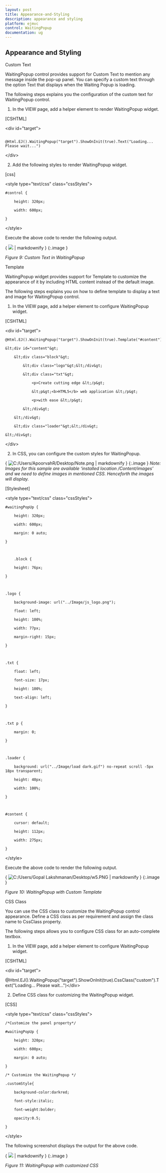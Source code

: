 ```yaml
---
layout: post
title: Appearance-and-Styling
description: appearance and styling 
platform: ejmvc
control: WaitingPopup
documentation: ug
---
```


## Appearance and Styling 

Custom Text

WaitingPopup control provides support for Custom Text to mention any message inside the pop-up panel.  You can specify a custom text through the option Text that displays when the Waiting Popup is loading.

The following steps explains you the configuration of the custom text for WaitingPopup control.

1. In the VIEW page, add a helper element to render WaitingPopup widget.





[CSHTML]



&lt;div id="target"&gt;

        @Html.EJ().WaitingPopup("target").ShowOnInit(true).Text("Loading... Please wait...")

&lt;/div&gt;





2. Add the following styles to render WaitingPopup widget.

[css]



&lt;style type="text/css" class="cssStyles"&gt;

    #control {

        height: 320px;

        width: 600px;

    }

&lt;/style&gt;



Execute the above code to render the following output.



{ ![](Appearance-and-Styling_images/Appearance-and-Styling_img1.png) | markdownify }
{:.image }


_Figure 9: Custom Text in WaitingPopup_

Template

WaitingPopup widget provides support for Template to customize the appearance of it by including HTML content instead of the default image.

The following steps explains you on how to define template to display a text and image for WaitingPopup control.

1. In the VIEW page, add a helper element to configure WaitingPopup widget.









[CSHTML]

&lt;div id="target"&gt;

    @Html.EJ().WaitingPopup("target").ShowOnInit(true).Template("#content")

    &lt;div id="content"&gt;

        &lt;div class="block"&gt;

            &lt;div class="logo"&gt;&lt;/div&gt;

            &lt;div class="txt"&gt;

                <p>Create cutting edge &lt;/p&gt;

                &lt;p&gt;<b>HTML5</b> web application &lt;/p&gt;

                <p>with ease &lt;/p&gt;

            &lt;/div&gt;

        &lt;/div&gt;

        &lt;div class="loader"&gt;&lt;/div&gt;

    &lt;/div&gt;

&lt;/div&gt;





2. In CSS, you can configure the custom styles for WaitingPopup.


{ ![C:/Users/ApoorvahR/Desktop/Note.png](Appearance-and-Styling_images/Appearance-and-Styling_img2.png) | markdownify }
{:.image }
_Note: Images for this sample are available ‘installed location /Content/images’ and we need to define images in mentioned CSS. Henceforth the images will display._





[Stylesheet]

&lt;style type="text/css" class="cssStyles"&gt;

    #waitingPopUp {

        height: 320px;

        width: 600px;

        margin: 0 auto;

    }



        .block {

        height: 76px;

    }



    .logo {

        background-image: url("../Image/js_logo.png");

        float: left;

        height: 100%;

        width: 77px;

        margin-right: 15px;

    }



    .txt {

        float: left;

        font-size: 17px;

        height: 100%;

        text-align: left;

    }



    .txt p {

        margin: 0;

    }



    .loader {

        background: url("../Image/load dark.gif") no-repeat scroll -5px 18px transparent;

        height: 40px;

        width: 100%;

    }



    #content {

        cursor: default;

        height: 112px;

        width: 275px;

    }

&lt;/style&gt;



Execute the above code to render the following output.


{ ![C:/Users/Gopal Lakshmanan/Desktop/w5.PNG](Appearance-and-Styling_images/Appearance-and-Styling_img3.png) | markdownify }
{:.image }


_Figure 10: WaitingPopup with Custom Template_

CSS Class

You can use the CSS class to customize the WaitingPopup control appearance. Define a CSS class as per requirement and assign the class name to CssClass property.

The following steps allows you to configure CSS class for an auto-complete textbox.

1. In the VIEW page, add a helper element to configure WaitingPopup widget.







[CSHTML]



&lt;div id="target"&gt;

 @Html.EJ().WaitingPopup("target").ShowOnInit(true).CssClass("custom").Text("Loading... Please wait...")&lt;/div&gt;





2. Define CSS class for customizing the WaitingPopup widget.



[CSS]

&lt;style type="text/css" class="cssStyles"&gt;

    /*Customize the panel property*/

    #waitingPopUp {

        height: 320px;

        width: 600px;

        margin: 0 auto;

    }

    /* Customize the WaitingPopup */

    .customStyle{

        background-color:darkred;

        font-style:italic;

        font-weight:bolder;

        opacity:0.5;

    }

&lt;/style&gt;



The following screenshot displays the output for the above code.

{ ![](Appearance-and-Styling_images/Appearance-and-Styling_img4.png) | markdownify }
{:.image }


_Figure 11: WaitingPopup with customized CSS_





